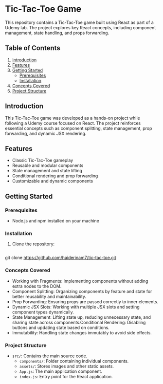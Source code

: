 # Tic-Tac-Toe Game

This repository contains a Tic-Tac-Toe game built using React as part of a Udemy lab. The project explores key React concepts, including component management, state handling, and props forwarding.

## Table of Contents

1. [Introduction](#introduction)
2. [Features](#features)
3. [Getting Started](#getting-started)
   - [Prerequisites](#prerequisites)
   - [Installation](#installation)
4. [Concepts Covered](#concepts-covered)
5. [Project Structure](#project-structure)

## Introduction

This Tic-Tac-Toe game was developed as a hands-on project while following a Udemy course focused on React. The project reinforces essential concepts such as component splitting, state management, prop forwarding, and dynamic JSX rendering.

## Features

- Classic Tic-Tac-Toe gameplay
- Reusable and modular components
- State management and state lifting
- Conditional rendering and prop forwarding
- Customizable and dynamic components

## Getting Started

### Prerequisites

- Node.js and npm installed on your machine

### Installation

1. Clone the repository:

   ```bash
git clone https://github.com/haiderinam7/tic-tac-toe.git

### Concepts Covered

- Working with Fragments: Implementing components without adding extra nodes to the DOM.
- Component Splitting: Organizing components by feature and state for better reusability and maintainability.
- Prop Forwarding: Ensuring props are passed correctly to inner elements.
- Dynamic JSX Slots: Working with multiple JSX slots and setting component types dynamically.
- State Management: Lifting state up, reducing unnecessary state, and sharing state across components.Conditional Rendering: Disabling buttons and updating state based on conditions.
- Immutability: Handling state changes immutably to avoid side effects.

### Project Structure

- `src/`: Contains the main source code.
  - `components/`: Folder containing individual components.
  - `assets/`: Stores images and other static assets.
  - `App.js`: The main application component.
  - `index.js`: Entry point for the React application.


